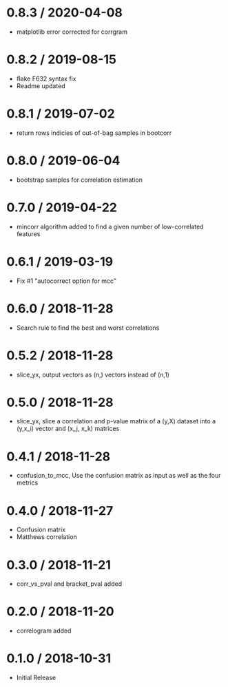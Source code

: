 # 0.8.3 / 2020-04-08

  * matplotlib error corrected for corrgram

# 0.8.2 / 2019-08-15

  * flake F632 syntax fix
  * Readme updated

# 0.8.1 / 2019-07-02

  * return rows indicies of out-of-bag samples in bootcorr

# 0.8.0 / 2019-06-04

  * bootstrap samples for correlation estimation

# 0.7.0 / 2019-04-22

  * mincorr algorithm added to find a given number of low-correlated features

# 0.6.1 / 2019-03-19

  * Fix #1 "autocorrect option for mcc"

# 0.6.0 / 2018-11-28

  * Search rule to find the best and worst correlations

# 0.5.2 / 2018-11-28

  * slice_yx, output vectors as (n,) vectors instead of (n,1)

# 0.5.0 / 2018-11-28

  * slice_yx, slice a correlation and p-value matrix of a (y,X) dataset
    into a (y,x_i) vector and (x_j, x_k) matrices

# 0.4.1 / 2018-11-28

  * confusion_to_mcc, Use the confusion matrix as input as well as the four metrics

# 0.4.0 / 2018-11-27

  * Confusion matrix 
  * Matthews correlation

# 0.3.0 / 2018-11-21

  * corr_vs_pval and bracket_pval added

# 0.2.0 / 2018-11-20

  * correlogram added

# 0.1.0 / 2018-10-31

  * Initial Release
